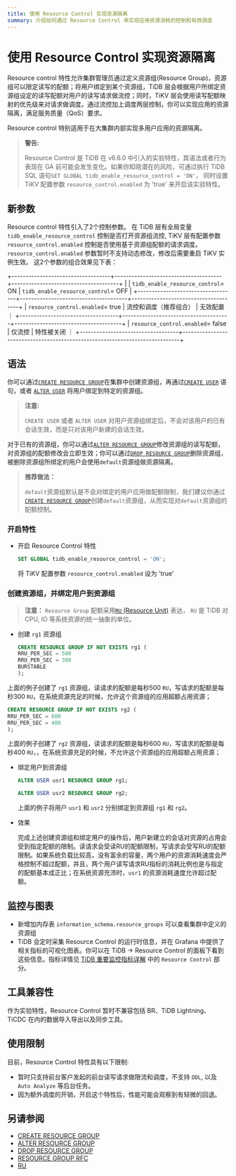 ```yaml
---
title: 使用 Resource Control 实现资源隔离
summary: 介绍如何通过 Resource Control 来实现应用资源消耗的控制和有效调度
---
```


# 使用 Resource Control 实现资源隔离

Resource control 特性允许集群管理员通过定义资源组(Resource Group)，资源组可以限定读写的配额；将用户绑定到某个资源组，TiDB 层会根据用户所绑定资源组设定的读写配额对用户的读写请求做流控；同时，TiKV 层会使用读写配额映射的优先级来对请求做调度。通过流控加上调度两层控制，你可以实现应用的资源隔离，满足服务质量（QoS）要求。

Resource control 特别适用于在大集群内部实现多用户应用的资源隔离。

> **警告:**
>
> Resource Control 是 TiDB 在 v6.6.0 中引入的实验特性，其语法或者行为表现在 GA 前可能会发生变化。如果你知晓潜在的风险，可通过执行 TiDB SQL 语句`SET GLOBAL tidb_enable_resource_control = 'ON'`， 同时设置 TiKV 配置参数 `resource_control.enabled` 为 'true' 来开启该实验特性。

## 新参数

Resource control 特性引入了2个控制参数。 在 TiDB 层有全局变量 `tidb_enable_resource_control` 控制是否打开资源组流控, TiKV 层有配置参数 `resource_control.enabled` 控制是否使用基于资源组配额的请求调度。`resource_control.enabled` 参数暂时不支持动态修改，修改后需要重启 TiKV 实例生效。
这2个参数的组合效果见下表：

+-----------------------------------+--------------------------------------+--------------------------------------+
|                                   | `tidb_enable_resource_control`= ON   | `tidb_enable_resource_control`= OFF  |
+-----------------------------------+--------------------------------------+--------------------------------------+
| `resource_control.enabled`= true  |          流控和调度（推荐组合）          |               无效配置                ｜
+-----------------------------------+--------------------------------------+--------------------------------------+
| `resource_control.enabled`= false |                 仅流控                |               特性被关闭              ｜
+-----------------------------------+-----------------------------------------------------------------------------+

## 语法

你可以通过[`CREATE RESOURCE GROUP`](/sql-statements/sql-statement-create-resource-group.md)在集群中创建资源组，再通过[`CREATE USER`](/sql-statements/sql-statement-create-user.md) 语句，或者 [`ALTER USER`](/sql-statements/sql-statement-alter-user.md) 将用户绑定到特定的资源组。

> **注意:**
> 
> `CREATE USER` 或者 `ALTER USER` 对用户资源组绑定后，不会对该用户的已有会话生效，而是只对该用户新建的会话生效。

对于已有的资源组，你可以通过[`ALTER RESOURCE GROUP`](/sql-statements/sql-statement-alter-resource-group.md)修改资源组的读写配额，对资源组的配额修改会立即生效；你可以通过[`DROP RESOURCE GROUP`](/sql-statements/sql-statement-drop-resource-group.md)删除资源组，被删除资源组所绑定的用户会使用`default`资源组做资源隔离。

> **推荐做法：**
> 
> `default`资源组默认是不会对绑定的用户应用做配额限制，我们建议你通过[`CREATE RESOURCE GROUP`](/sql-statements/sql-statement-create-resource-group.md)创建`default`资源组，从而实现对`default`资源组的配额控制。

### 开启特性

- 开启 Resource Control 特性

    ```sql
    SET GLOBAL tidb_enable_resource_control = 'ON';
    ```
    将 TiKV 配置参数 `resource_control.enabled` 设为 'true'
### 创建资源组，并绑定用户到资源组

>**注意：**
> `Resource Group` 配额采用[`RU` (Resource Unit)](/tidb-RU.md) 表达， `RU` 是 TiDB 对 CPU, IO 等系统资源的统一抽象的单位。

- 创建 `rg1` 资源组

    ```sql
    CREATE RESOURCE GROUP IF NOT EXISTS rg1 (
    RRU_PER_SEC = 500
    RRU_PER_SEC = 300
    BURSTABLE
    );
    ```

上面的例子创建了 `rg1` 资源组，读请求的配额是每秒500 `RU`，写请求的配额是每秒300 `RU`，在系统资源充足的时候，允许这个资源组的应用超额占用资源；

```sql
CREATE RESOURCE GROUP IF NOT EXISTS rg2 (
RRU_PER_SEC = 600
RRU_PER_SEC = 400
);
```

上面的例子创建了 `rg2` 资源组，读请求的配额是每秒600 `RU`，写请求的配额是每秒400 `RU`，，在系统资源充足的时候，不允许这个资源组的应用超额占用资源；

- 绑定用户到资源组

    ```sql
    ALTER USER usr1 RESOURCE GROUP rg1;
    ```

    ```sql
    ALTER USER usr2 RESOURCE GROUP rg2;
    ```

    上面的例子将用户 `usr1` 和 `usr2` 分别绑定到资源组 `rg1` 和 `rg2`。

- 效果

  完成上述创建资源组和绑定用户的操作后，用户新建立的会话对资源的占用会受到指定配额的限制。读请求会受读RU的配额限制，写请求会受写RU的配额限制。如果系统负载比较高，没有富余的容量，两个用户的资源消耗速度会严格控制不超过配额，并且，两个用户读写请求RU指标的消耗比例也是与指定的配额基本成正比；在系统资源充沛时，`usr1` 的资源消耗速度允许超过配额。

## 监控与图表

* 新增加内存表 `information_schema.resource_groups` 可以查看集群中定义的资源组
* TiDB 会定时采集 Resource Control 的运行时信息，并在 Grafana 中提供了相关指标的可视化图表。你可以在 TiDB -> Resource Control 的面板下看到这些信息。指标详情见 [TiDB 重要监控指标详解](/grafana-tidb-dashboard.md) 中的 `Resource Control` 部分。

## 工具兼容性

作为实验特性，Resource Control 暂时不兼容包括 BR、TiDB Lightning、TiCDC 在内的数据导入导出以及同步工具。

## 使用限制

目前，Resource Control 特性具有以下限制:

* 暂时只支持前台客户发起的前台读写请求做限流和调度，不支持 `DDL`, 以及 `Auto Analyze` 等后台任务。
* 因为额外调度的开销，开启这个特性后，性能可能会观察到有轻微的回退。

## 另请参阅

* [CREATE RESOURCE GROUP](/sql-statements/sql-statement-create-resource-group.md)
* [ALTER RESOURCE GROUP](/sql-statements/sql-statement-alter-resource-group.md)
* [DROP RESOURCE GROUP](/sql-statements/sql-statement-drop-resource-group.md)
* [RESOURCE GROUP RFC](https://docs.google.com/document/d/1sV5EVv8Cdpc6aBCDihc2akpE0iuantPf/)
* [RU](/tidb-RU.md)